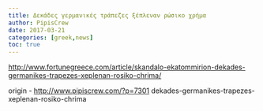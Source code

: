 ```yaml
---
title: Δεκάδες γερμανικές τράπεζες ξέπλεναν ρώσικο χρήμα
author: PipisCrew
date: 2017-03-21
categories: [greek,news]
toc: true
---
```


http://www.fortunegreece.com/article/skandalo-ekatommirion-dekades-germanikes-trapezes-xeplenan-rosiko-chrima/

origin - http://www.pipiscrew.com/?p=7301 dekades-germanikes-trapezes-xeplenan-rosiko-chrima